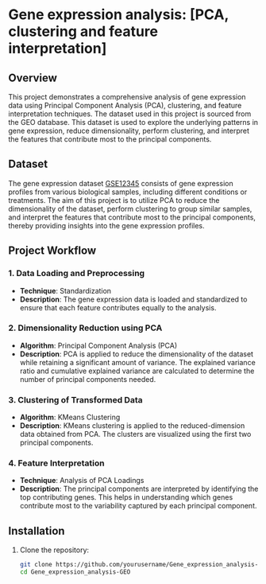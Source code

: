 # Gene expression analysis: [PCA, clustering and feature interpretation]

## Overview
This project demonstrates a comprehensive analysis of gene expression data using Principal Component Analysis (PCA), clustering, and feature interpretation techniques. The dataset used in this project is sourced from the GEO database. This dataset is used to explore the underlying patterns in gene expression, reduce dimensionality, perform clustering, and interpret the features that contribute most to the principal components.

## Dataset
The gene expression dataset [GSE12345](https://www.ncbi.nlm.nih.gov/geo/query/acc.cgi?acc=GSE12345) consists of gene expression profiles from various biological samples, including different conditions or treatments. 
 The aim of this project is to utilize PCA to reduce the dimensionality of the dataset, perform clustering to group similar samples, and interpret the features that contribute most to the principal components, thereby providing insights into the gene expression profiles.

## Project Workflow

### 1. Data Loading and Preprocessing
- **Technique**: Standardization
- **Description**: The gene expression data is loaded and standardized to ensure that each feature contributes equally to the analysis.

### 2. Dimensionality Reduction using PCA
- **Algorithm**: Principal Component Analysis (PCA)
- **Description**: PCA is applied to reduce the dimensionality of the dataset while retaining a significant amount of variance. The explained variance ratio and cumulative explained variance are calculated to determine the number of principal components needed.

### 3. Clustering of Transformed Data
- **Algorithm**: KMeans Clustering
- **Description**: KMeans clustering is applied to the reduced-dimension data obtained from PCA. The clusters are visualized using the first two principal components.

### 4. Feature Interpretation
- **Technique**: Analysis of PCA Loadings
- **Description**: The principal components are interpreted by identifying the top contributing genes. This helps in understanding which genes contribute most to the variability captured by each principal component.

## Installation
1. Clone the repository:
   ```bash
   git clone https://github.com/yourusername/Gene_expression_analysis-GEO.git
   cd Gene_expression_analysis-GEO


